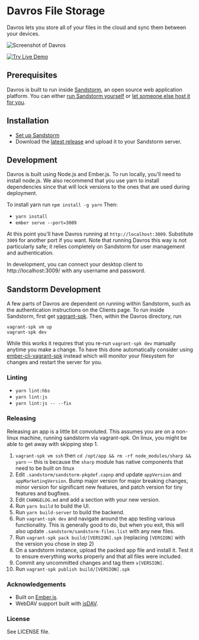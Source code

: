 # Davros File Storage

Davros lets you store all of your files in the cloud and sync them between your devices.

![Screenshot of Davros](/public/images/screenshot.png)

[![Try Live Demo](https://cdn.rawgit.com/mnutt/davros/master/public/images/try-live.svg)](https://oasis.sandstorm.io/appdemo/8aspz4sfjnp8u89000mh2v1xrdyx97ytn8hq71mdzv4p4d8n0n3h)

## Prerequisites

Davros is built to run inside [Sandstorm](https://sandstorm.io), an open source web application platform. You can either [run Sandstorm yourself](https://sandstorm.io/install/) or [let someone else host it for you](https://oasis.sandstorm.io/).

## Installation

- [Set up Sandstorm](https://sandstorm.io/install/)
- Download the [latest release](https://github.com/mnutt/davros/releases) and upload it to your Sandstorm server.

## Development

Davros is built using Node.js and Ember.js. To run locally, you'll need to install node.js. We also recommend that you use yarn to install dependencies since that will lock versions to the ones that are
used during deployment.

To install yarn run `npm install -g yarn`
Then:

- `yarn install`
- `ember serve --port=3009`

At this point you'll have Davros running at `http://localhost:3009`. Substitute `3009` for another port if you want. Note that running Davros this way is not particularly safe; it relies completely on Sandstorm for user management and authentication.

In development, you can connect your desktop client to http://localhost:3009/ with any username and password.

## Sandstorm Development

A few parts of Davros are dependent on running within Sandstorm, such as the authentication instructions on the Clients page. To run inside Sandstorm, first get [vagrant-spk](https://github.com/sandstorm-io/vagrant-spk). Then, within the Davros directory, run

    vagrant-spk vm up
    vagrant-spk dev

While this works it requires that you re-run `vagrant-spk dev` manually anytime you make a change. To
have this done automatically consider using [ember-cli-vagrant-spk](https://github.com/mnutt/ember-cli-vagrant-spk) instead which will monitor your filesystem for changes and restart the server
for you.

### Linting

- `yarn lint:hbs`
- `yarn lint:js`
- `yarn lint:js -- --fix`

### Releasing

Releasing an app is a little bit convoluted. This assumes you are on a non-linux machine, running sandstorm via vagrant-spk. On linux, you might be able to get away with skipping step 1.

1. `vagrant-spk vm ssh` then `cd /opt/app && rm -rf node_modules/sharp && yarn` -- this is because the `sharp` module has native components that need to be built on linux
2. Edit `.sandstorm/sandstorm-pkgdef.capnp` and update `appVersion` and `appMarketingVersion`. Bump major version for major breaking changes, minor version for significant new features, and patch version for tiny features and bugfixes.
3. Edit `CHANGELOG.md` and add a section with your new version.
4. Run `yarn build` to build the UI.
5. Run `yarn build-server` to build the backend.
6. Run `vagrant-spk dev` and navigate around the app testing various functionality. This is generally good to do, but when you exit, this will also update `.sandstorm/sandstorm-files.list` with any new files.
7. Run `vagrant-spk pack build/[VERSION].spk` (replacing `[VERSION]` with the version you chose in step 2)
8. On a sandstorm instance, upload the packed app file and install it. Test it to ensure everything works properly and that all files were included.
9. Commit any uncommitted changes and tag them `v[VERSION]`.
10. Run `vagrant-spk publish build/[VERSION].spk`

### Acknowledgements

- Built on [Ember.js](https://emberjs.com).
- WebDAV support built with [jsDAV](https://github.com/mikedeboer/jsDAV).

### License

See LICENSE file.
